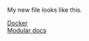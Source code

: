 My new file looks like this.

[Docker](https://gk7700.github.io/devops-docker-images/)  
[Modular docs](https://gk7700.github.io/modular-docs/)
